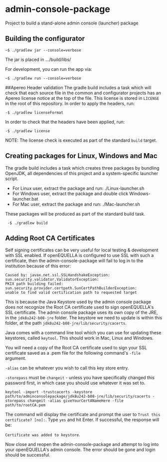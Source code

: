 # admin-console-package
Project to build a stand-alone admin console (launcher) package

## Building the configurator
```
~$ ./gradlew jar --console=verbose
```
The jar is placed in .../build/libs/

For development, you can run the app via:

```
~$ ./gradlew run --console=verbose
```

##Apereo Header validation
The gradle build includes a task which will check that each source file in the common and configurator projects has an Apereo 
license notice at the top of the file. This license is stored in `LICENSE` in the root of this repository.
In order to apply the headers, run:

```
-$ ./gradlew licenseFormat
```
 In order to check that the headers have been applied, run:
 
 ```
 -$ ./gradlew license
 ```
NOTE: The license check is executed as part of the standard `build` target.

## Creating packages for Linux, Windows and Mac
The gradle build includes a task which creates three packages by bundling OpenJDK, all dependencies of this project and a system-specific launcher script.

* For Linux user, extract the package and run: ./Linux-launcher.sh
* For Windows user, extract the package and double click Windows-launcher.bat
* For Mac user, extract the package and run: ./Mac-launcher.sh

These packages will be produced as part of the standard build task.
 
 ```
  -$ ./gradlew build
 ```

## Adding Root CA Certificates
Self signing certificates can be very useful for local testing & development with SSL enabled. 
If openEQUELLA is configured to use SSL with such a certificate, then the admin-console-package will fail to log in to the institution because of this error: 

```
Caused by: javax.net.ssl.SSLHandshakeException: sun.security.validator.ValidatorException: 
PKIX path building failed: sun.security.provider.certpath.SunCertPathBuilderException: 
unable to find valid certification path to requested target
```

This is because the Java Keystore used by the admin console package does not recognize the Root CA certificate used to sign openEQUELLA's SSL certificate.
The admin console package uses its own copy of the JRE, in the `jdk8u242-b08-jre` folder. 
The keystore we need to update is within this folder, at the path `jdk8u242-b08-jre/lib/security/cacerts`.

Java comes with a command line tool which you can use for updating these keystores, called `keytool`. This should work in Mac, Linux and Windows.

You will need a copy of the Root CA certificate used to sign your SSL certificate saved as a .pem file for the following command's `-file` argument.

`-alias` can be whatever you wish to call this key store entry.

`-storepass` must be `changeit` - unless you have specifically changed this password first, 
in which case you should use whatever it was set to.

```
keytool -import -trustcacerts -keystore path/to/adminconsolepackage/jdk8u242-b08-jre/lib/security/cacerts -storepass changeit -alias giveYourCertANameHere -file path/to/rootCA.pem
```

The command will display the certificate and prompt the user to `Trust this certificate? [no]:`. Type `yes` and hit Enter.
If successful, the response will be:

`Certificate was added to keystore`.

Now close and reopen the admin-console-package and attempt to log into your openEQUELLA's admin console. The error should be gone and login should be successful.
